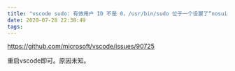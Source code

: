 ```yaml
---
title: "vscode sudo: 有效用户 ID 不是 0，/usr/bin/sudo 位于一个设置了“nosuid”选项的文件系统或没有 root 权限的 NFS 文件系统中吗？"
date: 2020-07-28 22:38:49
tags:
---
```


<https://github.com/microsoft/vscode/issues/90725>

重启vscode即可。原因未知。
